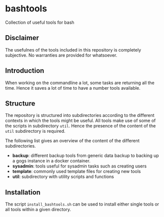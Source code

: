 # bashtools
Collection of useful tools for bash

## Disclaimer
The usefulnes of the tools included in this repository is completely subjective. No warranties are provided for whatsoever.

## Introduction
When working on the commandline a lot, some tasks are returning all the time. Hence it saves a lot of time to have a number 
tools available. 

## Structure
The repository is structured into subdirectories according to the different contexts in which the tools might be useful. All tools make use of some of the scripts in subdirectory `util`. Hence the presence of the content of the `util` subdirectory is required.

The following list gives an overview of the content of the different subdirectories.

* __backup__: different backup tools from generic data backup to backing up a gogs instance in a docker container.
* __sysadmin__: tools useful for sysadmin tasks such as creating users
* __template__: commonly used template files for creating new tools
* __util__:     subdirectory with utility scripts and functions


## Installation
The script `install_bashtools.sh` can be used to install either single tools or all tools within a given directory. 
